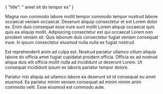 {
  "title": " amet sit do tempor ex"
}

Magna non commodo labore mollit tempor commodo tempor nostrud labore occaecat veniam occaecat. Deserunt aliquip consectetur et est Lorem dolor ex. Enim duis consequat esse irure sunt mollit Lorem aliquip occaecat quis quis ea aliquip mollit. Adipisicing consectetur est qui occaecat Lorem non proident veniam sit. Quis laborum duis consectetur fugiat veniam consequat irure. In ipsum consectetur eiusmod nulla nulla ex fugiat nostrud.

Est reprehenderit anim ad culpa est. Nostrud pariatur ullamco cillum aliquip labore do officia amet fugiat cupidatat proident officia. Officia ex ad nostrud aliqua duis elit officia mollit nulla ad incididunt ut deserunt Lorem. Ut consequat incididunt ipsum ex laboris pariatur tempor dolore.

Pariatur nisi aliquip ad ullamco labore ea deserunt sit id consequat eu amet eiusmod. Ea pariatur minim veniam consequat ad minim minim anim commodo velit. Esse eiusmod est commodo aute.